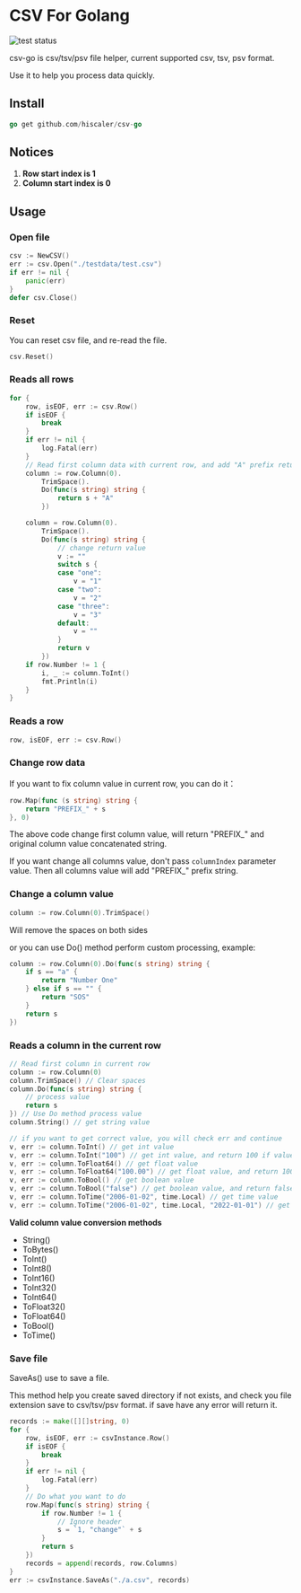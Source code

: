 CSV For Golang
==============

![test status](https://github.com/hiscaler/csv-go/actions/workflows/build.yml/badge.svg)

csv-go is csv/tsv/psv file helper, current supported csv, tsv, psv format.

Use it to help you process data quickly.

## Install

```go
go get github.com/hiscaler/csv-go
```

## Notices

1. **Row start index is 1**
2. **Column start index is 0**

## Usage

### Open file

```go
csv := NewCSV()
err := csv.Open("./testdata/test.csv")
if err != nil {
    panic(err)
}
defer csv.Close()
```

### Reset

You can reset csv file, and re-read the file.

```go
csv.Reset()
```

### Reads all rows

```go
for {
    row, isEOF, err := csv.Row()
    if isEOF {
        break
    }
    if err != nil {
        log.Fatal(err)
    }
    // Read first column data with current row, and add "A" prefix return value
    column := row.Column(0).
        TrimSpace().
        Do(func(s string) string {
            return s + "A"
        })    

    column = row.Column(0).
        TrimSpace().
        Do(func(s string) string {
            // change return value
            v := ""
            switch s {
            case "one":
                v = "1"
            case "two":
                v = "2"
            case "three":
                v = "3"
            default:
                v = ""
            }
            return v
        })
    if row.Number != 1 {
        i, _ := column.ToInt()
        fmt.Println(i)
    }
}
```

### Reads a row

```go
row, isEOF, err := csv.Row()
```

### Change row data

If you want to fix column value in current row, you can do it：

```go
row.Map(func (s string) string {
    return "PREFIX_" + s
}, 0)
```

The above code change first column value, will return "PREFIX_" and original column value concatenated string.

If you want change all columns value, don't pass `columnIndex` parameter value. Then all columns value will add "PREFIX_" prefix string.

### Change a column value

```go
column := row.Column(0).TrimSpace()
```

Will remove the spaces on both sides

or you can use Do() method perform custom processing, example:

```go
column := row.Column(0).Do(func(s string) string {
    if s == "a" {
        return "Number One"
    } else if s == "" {
        return "SOS"
    }
    return s
})
```

### Reads a column in the current row

```go
// Read first column in current row
column := row.Column(0)
column.TrimSpace() // Clear spaces
column.Do(func(s string) string {
	// process value
	return s
}) // Use Do method process value
column.String() // get string value

// if you want to get correct value, you will check err and continue
v, err := column.ToInt() // get int value
v, err := column.ToInt("100") // get int value, and return 100 if value is empty
v, err := column.ToFloat64() // get float value
v, err := column.ToFloat64("100.00") // get float value, and return 100.00 if value is empty
v, err := column.ToBool() // get boolean value
v, err := column.ToBool("false") // get boolean value, and return false if value is empty
v, err := column.ToTime("2006-01-02", time.Local) // get time value
v, err := column.ToTime("2006-01-02", time.Local, "2022-01-01") // get time value, and return 2022-01-01 if value is empty
```

**Valid column value conversion methods**

- String()
- ToBytes()
- ToInt()
- ToInt8()
- ToInt16()
- ToInt32()
- ToInt64()
- ToFloat32()
- ToFloat64()
- ToBool()
- ToTime()

### Save file

SaveAs() use to save a file.

This method help you create saved directory if not exists, and check you file extension save to csv/tsv/psv format. if save have any error will return it.

```go
records := make([][]string, 0)
for {
    row, isEOF, err := csvInstance.Row()
    if isEOF {
        break
    }
    if err != nil {
        log.Fatal(err)
    }
    // Do what you want to do 
    row.Map(func(s string) string {
        if row.Number != 1 {
            // Ignore header
            s = `1, "change"` + s
        }
        return s
    })
    records = append(records, row.Columns)
}
err := csvInstance.SaveAs("./a.csv", records)
```